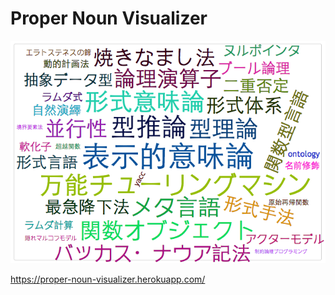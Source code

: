 # Proper Noun Visualizer

![operational semantics](https://raw.githubusercontent.com/reiyw/proper-noun-visualizer/image/operational-semantics.png)

https://proper-noun-visualizer.herokuapp.com/
